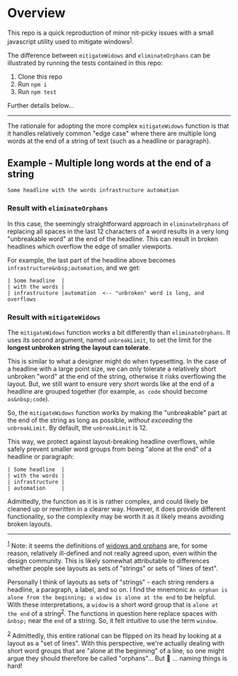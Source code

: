 # Overview

This repo is a quick reproduction of minor nit-picky issues with a small javascript utility used to mitigate windows<sup id="a1">[1](#f1)</sup>.

The difference between `mitigateWidows` and `eliminateOrphans` can be illustrated by running the tests contained in this repo:

1. Clone this repo
2. Run `npm i`
3. Run `npm test`

Further details below...

---

The rationale for adopting the more complex `mitigateWidows` function is that it handles relatively common "edge case" where there are multiple long words at the end of a string of text (such as a headline or paragraph).

## Example - Multiple long words at the end of a string

```
Some headline with the words infrastructure automation
```

### Result with `eliminateOrphans`

In this case, the seemingly straightforward approach in `eliminateOrphans` of replacing all spaces in the last 12 characters of a word results in a very long "unbreakable word" at the end of the headline. This can result in broken headlines which overflow the edge of smaller viewports.

For example, the last part of the headline above becomes `infrastructure&nbsp;automation`, and we get:

```
| Some headline  |
| with the words |
| infrastructure |automation  <-- "unbroken" word is long, and overflows
```

### Result with `mitigateWidows`

The `mitigateWidows` function works a bit differently than `eliminateOrphans`. It uses its second argument, named `unbreakLimit`, to set the limit for the **longest unbroken string the layout can tolerate**.

This is similar to what a designer might do when typesetting. In the case of a headline with a large point size, we can only tolerate a relatively short unbroken "word" at the end of the string, otherwise it risks overflowing the layout. But, we still want to ensure very short words like at the end of a headline are grouped together (for example, `as code` should become `as&nbsp;code`).

So, the `mitigateWidows` function works by making the "unbreakable" part at the end of the string as long as possible, _without exceeding_ the `unbreakLimit`. By default, the `unbreakLimit` is 12.

This way, we protect against layout-breaking headline overflows, while safely prevent smaller word groups from being "alone at the end" of a headline or paragraph:

```
| Some headline  |
| with the words |
| infrastructure |
| automation     |
```

Admittedly, the function as it is is rather complex, and could likely be cleaned up or rewritten in a clearer way. However, it does provide different functionality, so the complexity may be worth it as it likely means avoiding broken layouts.

---

<sup id="f1">[1](#a1)</sup> Note: it seems the definitions of [widows and orphans](https://en.wikipedia.org/wiki/Widows_and_orphans) are, for some reason, relatively ill-defined and not really agreed upon, even within the design community. This is likely somewhat attributable to differences whether people see layouts as sets of "strings" or sets of "lines of text".

Personally I think of layouts as sets of "strings" - each string renders a headline, a paragraph, a label, and so on. I find the mnemonic `An orphan is alone from the beginning; a widow is alone at the end` to be helpful. With these interpretations, a `widow` is a short word group that is `alone at the end` of a string<sup id="a2">[2](#f2)</sup>. The functions in question here replace spaces with `&nbsp;` near the `end` of a string. So, it felt intuitive to use the term `window`.

<sup id="f2">[2](#a2)</sup> Admittedly, this entire rational can be flipped on its head by looking at a layout as a "set of lines". With this perspective, we're actually dealing with short word groups that are "alone at the beginning" of a line, so one might argue they should therefore be called "orphans"... But 🤷‍ ... naming things is hard!
